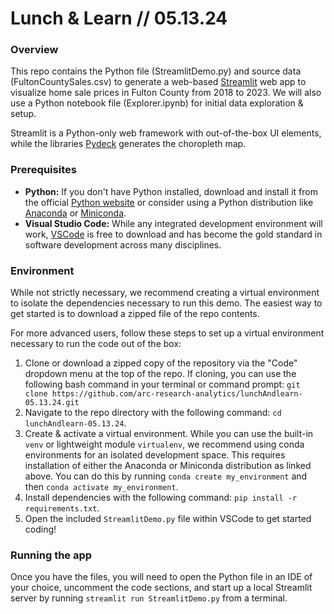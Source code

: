 # Lunch & Learn // 05.13.24

### Overview

This repo contains the Python file (StreamlitDemo.py) and source data (FultonCountySales.csv) to generate a web-based [Streamlit](https://streamlit.io/) web app to visualize home sale prices in Fulton County from 2018 to 2023. We will also use a Python notebook file (Explorer.ipynb) for initial data exploration & setup. 

Streamlit is a Python-only web framework with out-of-the-box UI elements, while the libraries [Pydeck](https://deckgl.readthedocs.io/en/latest/) generates the choropleth map.

### Prerequisites

- **Python:** If you don't have Python installed, download and install it from the official [Python website](https://www.python.org/downloads/) or consider using a Python distribution like [Anaconda](https://www.anaconda.com/) or [Miniconda](https://docs.anaconda.com/free/miniconda/index.html).
- **Visual Studio Code:** While any integrated development environment will work, [VSCode](https://code.visualstudio.com/) is free to download and has become the gold standard in software development across many disciplines.

### Environment

While not strictly necessary, we recommend creating a virtual environment to isolate the dependencies necessary to run this demo. The easiest way to get started is to download a zipped file of the repo contents.

For more advanced users, follow these steps to set up a virtual environment necessary to run the code out of the box:

1. Clone or download a zipped copy of the repository via the "Code" dropdown menu at the top of the repo. If cloning, you can use the following bash command in your terminal or command prompt: `git clone https://github.com/arc-research-analytics/lunchAndlearn-05.13.24.git`
2. Navigate to the repo directory with the following command: `cd lunchAndlearn-05.13.24`.
3. Create & activate a virtual environment. While you can use the built-in `venv` or lightweight module `virtualenv`, we recommend using conda environments for an isolated development space. This requires installation of either the Anaconda or Miniconda distribution as linked above. You can do this by running `conda create my_environment` and then `conda activate my_environment`.
4. Install dependencies with the following command: `pip install -r requirements.txt`.
5. Open the included `StreamlitDemo.py` file within VSCode to get started coding!

### Running the app

Once you have the files, you will need to open the Python file in an IDE of your choice, uncomment the code sections, and start up a local Streamlit server by running `streamlit run StreamlitDemo.py` from a terminal. 
